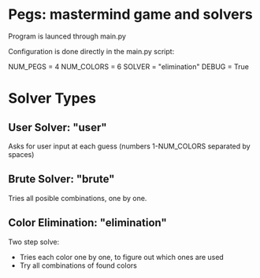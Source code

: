 Pegs: mastermind game and solvers
===============================

Program is launced through main.py

Configuration is done directly in the main.py script:

NUM_PEGS   = 4
NUM_COLORS = 6
SOLVER     = "elimination"
DEBUG      = True

Solver Types
==============

User Solver: "user"
------------------------
Asks for user input at each guess (numbers 1-NUM_COLORS separated by spaces)

Brute Solver: "brute"
------------------------
Tries all posible combinations, one by one.

Color Elimination: "elimination"
------------------------
Two step solve:
- Tries each color one by one, to figure out which ones are used
- Try all combinations of found colors
